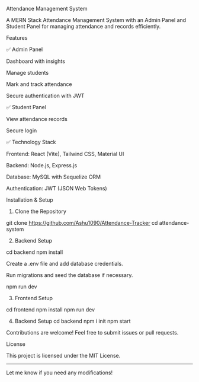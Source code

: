 Attendance Management System

A MERN Stack Attendance Management System with an Admin Panel and Student Panel for managing attendance and records efficiently.

Features

✅ Admin Panel

Dashboard with insights

Manage students

Mark and track attendance

Secure authentication with JWT


✅ Student Panel

View attendance records

Secure login


✅ Technology Stack

Frontend: React (Vite), Tailwind CSS, Material UI

Backend: Node.js, Express.js

Database: MySQL with Sequelize ORM

Authentication: JWT (JSON Web Tokens)


Installation & Setup

1. Clone the Repository

git clone https://github.com/Ashu1090/Attendance-Tracker
cd attendance-system

2. Backend Setup

cd backend
npm install

Create a .env file and add database credentials.

Run migrations and seed the database if necessary.


npm run dev

3. Frontend Setup

cd frontend
npm install
npm run dev

4. Backend Setup
cd backend
npm i init
npm start



Contributions are welcome! Feel free to submit issues or pull requests.

License

This project is licensed under the MIT License.


---

Let me know if you need any modifications!

